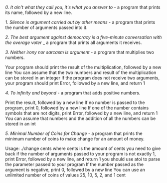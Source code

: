 *0. It ain't what they call you, it's what you answer to* -  a program that prints its name, followed by a new line.

*1. Silence is argument carried out by other means* -  a program that prints the number of arguments passed into it.

*2. The best argument against democracy is a five-minute conversation with the average voter* _  a program that prints all arguments it receives.

*3. Neither irony nor sarcasm is argument* - a program that multiplies two numbers.

Your program should print the result of the multiplication, followed by a new line
You can assume that the two numbers and result of the multiplication can be stored in an integer
If the program does not receive two arguments, your program should print Error, followed by a new line, and return 1

*4. To infinity and beyond* - a program that adds positive numbers.

Print the result, followed by a new line
If no number is passed to the program, print 0, followed by a new line
If one of the number contains symbols that are not digits, print Error, followed by a new line, and return 1
You can assume that numbers and the addition of all the numbers can be stored in an int

*5. Minimal Number of Coins for Change* - a program that prints the minimum number of coins to make change for an amount of money.

Usage: ./change cents
where cents is the amount of cents you need to give back
if the number of arguments passed to your program is not exactly 1, print Error, followed by a new line, and return 1
you should use atoi to parse the parameter passed to your program
If the number passed as the argument is negative, print 0, followed by a new line
You can use an unlimited number of coins of values 25, 10, 5, 2, and 1 cent

